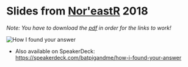 # Slides from [Nor'eastR](https://noreastrconf.com/) 2018

_Note: You have to download the [pdf](https://github.com/batpigandme/noreastr/blob/master/found_your_answer_noreastr.pdf) in order for the links to work!_

![How I found your answer](https://i.imgur.com/iICkYuC.png)

* Also available on SpeakerDeck: https://speakerdeck.com/batpigandme/how-i-found-your-answer
